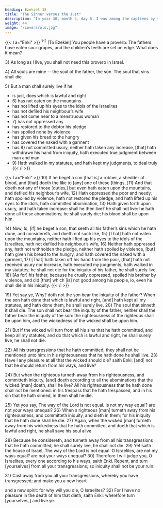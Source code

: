 ```yaml
---
heading: Ezekiel 18
title: "The Sinner Versus the Just"
description: "In year 30, month 4, day 5, I was among the captives by the river of Chebar"
weight: 44
image: "/covers/old.jpg"
---
```



{{< l a="Enki" >}}
<sup>1-2</sup> [To Ezekiel] You people have a proverb: The fathers have eaten sour grapes, and the children’s teeth are set on edge. What does it mean?

3} As long as I live, you shall not need this proverb in Israel. 

4} All souls are mine -- the soul of the father, the son. The soul that sins shall die.

5} But a man shall surely live if he
- is just, does which is lawful and right
- 6} has not eaten on the mountains
- has not lifted up his eyes to the idols of the Israelites
- has not defiled his neighbour’s wife
- has not come near to a menstruous woman
- 7} has not oppressed any
- has restored to the debtor his pledge
- has spoiled none by violence
- has given his bread to the hungry
- has covered the naked with a garment
- has 8} not committed usury, neither hath taken any increase, [that] hath withdrawn his hand from iniquity, hath executed true judgment between man and man
- 9} Hath walked in my statutes, and hath kept my judgments, to deal truly
{{< /l >}}


{{< l a="Enki" >}}
10} If he beget a son [that is] a robber, a shedder of blood, and [that] doeth the like to [any] one of these [things, ]11} And that doeth not any of those [duties,] but even hath eaten upon the mountains, and defiled his neighbour’s wife, 12} Hath oppressed the poor and needy, hath spoiled by violence, hath not restored the pledge, and hath lifted up his eyes to the idols, hath committed abomination, 13} Hath given forth upon usury, and hath taken increase: shall he then live? he shall not live: he hath done all these abominations; he shall surely die; his blood shall be upon him.


14} Now, lo, [if] he beget a son, that seeth all his father’s sins which he hath done, and considereth, and doeth not such like, 15} [That] hath not eaten upon the mountains, neither hath lifted up his eyes to the idols of the Israelites, hath not defiled his neighbour’s wife, 16} Neither hath oppressed any, hath not withholden the pledge, neither hath spoiled by violence, [but] hath given his bread to the hungry, and hath covered the naked with a garment, 17} [That] hath taken off his hand from the poor, [that] hath not received usury nor increase, hath executed my judgments, hath walked in my statutes; he shall not die for the iniquity of his father, he shall surely live. 18} [As for] his father, because he cruelly oppressed, spoiled his brother by violence, and did [that] which [is] not good among his people, lo, even he shall die in his iniquity.
{{< /l >}}


19} Yet say ye, Why? doth not the son bear the iniquity of the father? When the son hath done that which is
lawful and right, [and] hath kept all my statutes, and hath done them, he shall surely live. 20} The soul that
sinneth, it shall die. The son shall not bear the iniquity of the father, neither shall the father bear the iniquity of the
son: the righteousness of the righteous shall be upon him, and the wickedness of the wicked shall be upon him.

21} But if the wicked will turn from all his sins that he hath committed, and keep all my statutes, and do that which
is lawful and right, he shall surely live, he shall not die.

22} All his transgressions that he hath committed, they shall not be mentioned unto him: in his righteousness that
he hath done he shall live. 23} Have I any pleasure at all that the wicked should die? saith Enki: [and]
not that he should return from his ways, and live?

24} But when the righteous turneth away from his righteousness, and committeth iniquity, [and] doeth
according to all the abominations that the wicked [man] doeth, shall he live? All his righteousness that he hath done
shall not be mentioned: in his trespass that he hath trespassed, and in his sin that he hath sinned, in them shall
he die.

25} Yet you say, The way of the Lord is not equal. Is not my way equal? are not
your ways unequal? 26} When a righteous [man] turneth away from his righteousness, and committeth
iniquity, and dieth in them; for his iniquity that he hath done shall he die. 27} Again, when the wicked [man] turneth
away from his wickedness that he hath committed, and doeth that which is lawful and right, he shall save his soul
alive. 

28} Because he considereth, and turneth away from all his transgressions that he hath committed, he shall
surely live, he shall not die. 29} Yet saith the house of Israel, The way of the Lord is not equal. O Israelites,
are not my ways equal? are not your ways unequal? 30} Therefore I will judge you, O Israelites, every one
according to his ways, saith Enki. Repent, and turn [yourselves] from all your transgressions; so iniquity
shall not be your ruin.

31} Cast away from you all your transgressions, whereby you have transgressed; and make you a new heart 

and a new spirit: for why will you die, O Israelites? 32} For I have no pleasure in the death of him that
dieth, saith Enki: wherefore turn [yourselves,] and live ye.
